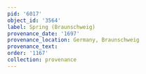 ```yaml
---
pid: '6017'
object_id: '3564'
label: Spring (Braunschweig)
provenance_date: '1697'
provenance_location: Germany, Braunschweig
provenance_text:
order: '1167'
collection: provenance
---
```

